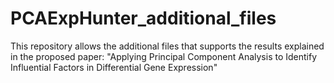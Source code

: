 # PCAExpHunter_additional_files
This repository allows the additional files that supports the results explained in the proposed paper: "Applying Principal Component Analysis to Identify Influential Factors in Differential Gene Expression"
